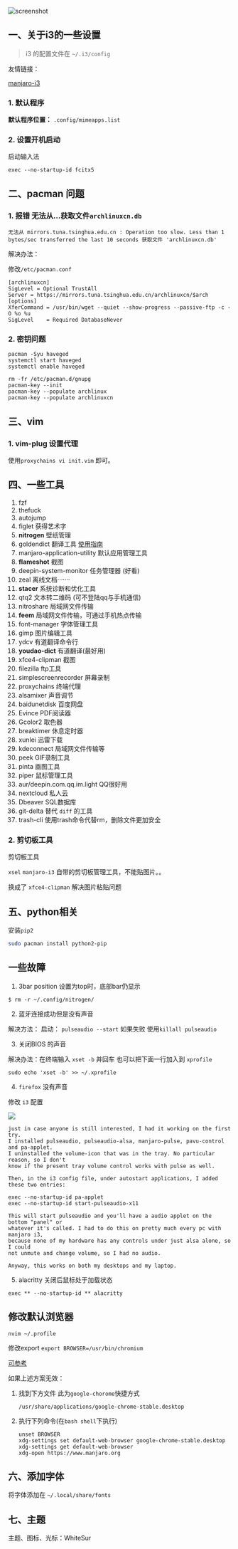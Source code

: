 ![screenshot](https://gitee.com/mayapony/pic-dog/raw/master/imgs/20210513105954.png)

## 一、关于i3的一些设置

> i3 的配置文件在 `~/.i3/config`

友情链接：

[manjaro-i3](https://ld246.com/article/1552717494529)

### 1. 默认程序

**默认程序位置：** `.config/mimeapps.list` 



### 2. 设置开机启动

启动输入法

`exec --no-startup-id fcitx5`



## 二、pacman 问题

### 1. 报错 无法从...获取文件`archlinuxcn.db`

```shell
无法从 mirrors.tuna.tsinghua.edu.cn : Operation too slow. Less than 1 bytes/sec transferred the last 10 seconds 获取文件 'archlinuxcn.db'
```

解决办法：

修改`/etc/pacman.conf`

```shell
[archlinuxcn]
SigLevel = Optional TrustAll
Server = https://mirrors.tuna.tsinghua.edu.cn/archlinuxcn/$arch
[options]
XferCommand = /usr/bin/wget --quiet --show-progress --passive-ftp -c -O %o %u
SigLevel    = Required DatabaseNever
```



### 2. 密钥问题

```shell
pacman -Syu haveged
systemctl start haveged
systemctl enable haveged
 
rm -fr /etc/pacman.d/gnupg
pacman-key --init
pacman-key --populate archlinux
pacman-key --populate archlinuxcn
```

## 三、vim

### 1. vim-plug 设置代理

使用`proxychains vi init.vim` 即可。

## 四、一些工具

1. fzf
2. thefuck
3. autojump
4. figlet 获得艺术字
5. **nitrogen** 壁纸管理
6. goldendict 翻译工具 [使用指南](https://zhuanlan.zhihu.com/p/67156145)
7. manjaro-application-utility 默认应用管理工具
8. **flameshot** 截图
9. deepin-system-monitor 任务管理器 (好看)
10. zeal 离线文档·······
11. **stacer** 系统诊断和优化工具
12. qtq2 文本转二维码 (可不登陆qq与手机通信)
13. nitroshare 局域网文件传输
14. **feem** 局域网文件传输，可通过手机热点传输
15. font-manager 字体管理工具
16. gimp 图片编辑工具
17. ydcv 有道翻译命令行
18. **youdao-dict** 有道翻译(最好用)
19. xfce4-clipman 截图
20. filezilla ftp工具
21. simplescreenrecorder 屏幕录制
22. proxychains 终端代理
23. alsamixer 声音调节
24. baidunetdisk 百度网盘
25. Evince PDF阅读器
26. Gcolor2 取色器
27. breaktimer 休息定时器
28. xunlei 迅雷下载
29. kdeconnect 局域网文件传输等
30. peek GIF录制工具
31. pinta 画图工具
32. piper 鼠标管理工具
33. aur/deepin.com.qq.im.light QQ很好用
34. nextcloud 私人云
35. Dbeaver SQL数据库
36. git-delta 替代 `diff` 的工具
37. trash-cli 使用trash命令代替rm，删除文件更加安全

### 2. 剪切板工具

剪切板工具

`xsel` `manjaro-i3` 自带的剪切板管理工具，不能贴图片。。

换成了 `xfce4-clipman` 解决图片粘贴问题

## 五、python相关

安装`pip2` 

```bash
sudo pacman install python2-pip
```

## 一些故障

1. 3bar position 设置为top时，底部bar仍显示

```shell
$ rm -r ~/.config/nitrogen/
```

2. 蓝牙连接成功但是没有声音

解决方法：
启动： `pulseaudio --start`  如果失败 使用`killall pulseaudio`

3. 关闭BIOS 的声音

解决办法：在终端输入 `xset -b` 并回车
也可以把下面一行加入到 `xprofile`

```shell
sudo echo 'xset -b' >> ~/.xprofile
```

4. `firefox` 没有声音

修改 `i3` 配置

![](https://gitee.com/mayapony/pic-dog/raw/master/imgs/20210615160204.png)

```
just in case anyone is still interested, I had it working on the first try.
I installed pulseaudio, pulseaudio-alsa, manjaro-pulse, pavu-control and pa-applet.
I uninstalled the volume-icon that was in the tray. No particular reason, so I don't
know if the present tray volume control works with pulse as well.

Then, in the i3 config file, under autostart applications, I added these two entries:

exec --no-startup-id pa-applet
exec --no-startup-id start-pulseaudio-x11

This will start pulseaudio and you'll have a audio applet on the bottom "panel" or
whatever it's called. I had to do this on pretty much every pc with manjaro i3,
because none of my hardware has any controls under just alsa alone, so I could
not unmute and change volume, so I had no audio.

Anyway, this works on both my desktops and my laptop.
```

5. alacritty 关闭后鼠标处于加载状态

```shell
exec ** --no-startup-id ** alacritty
```


## 修改默认浏览器

```shell
nvim ~/.profile
```

修改export `export BROWSER=/usr/bin/chromium`

[可参考](https://www.rockyourucode.com/change-the-default-browser-in-i3-manjaro-linux/)

如果上述方案无效：

1. 找到下方文件 此为`google-chorome`快捷方式

   `/usr/share/applications/google-chrome-stable.desktop`

2. 执行下列命令(在`bash shell`下执行)

   ```shell
   unset BROWSER
   xdg-settings set default-web-browser google-chrome-stable.desktop
   xdg-settings get default-web-browser
   xdg-open https://www.manjaro.org
   ```

## 六、添加字体

将字体添加在 `~/.local/share/fonts` 



## 七、主题

主题、图标、光标：WhiteSur
